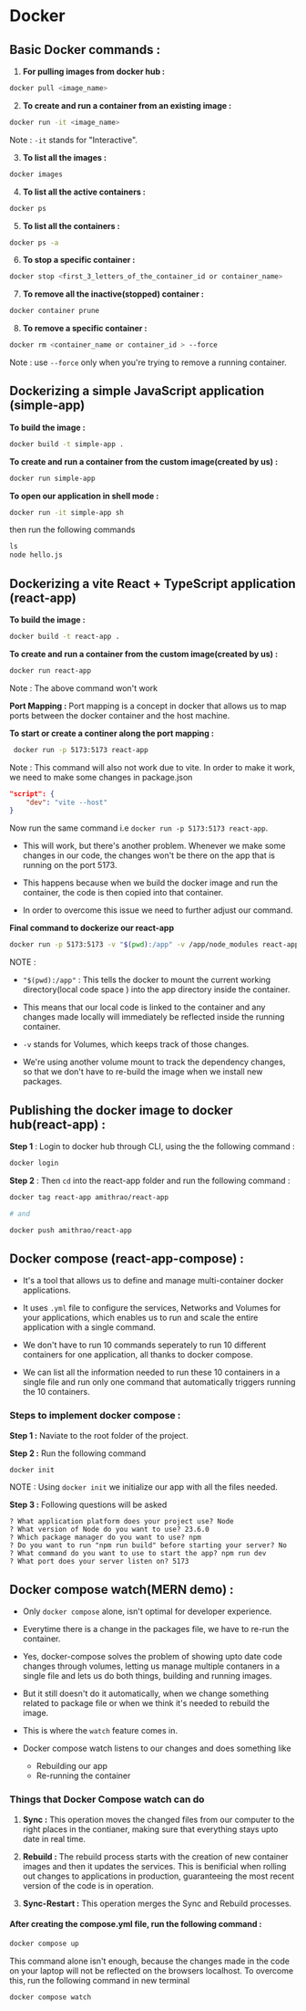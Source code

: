 # Docker

## Basic Docker commands :

1. **For pulling images from docker hub :**

```zsh
docker pull <image_name>
```

2. **To create and run a container from an existing image :**

```bash
docker run -it <image_name>
```

Note : `-it` stands for "Interactive".

3. **To list all the images :**

```bash
docker images
```

4. **To list all the active containers :**

```bash
docker ps
```

5. **To list all the containers :**

```bash
docker ps -a
```

6. **To stop a specific container :**

```bash
docker stop <first_3_letters_of_the_container_id or container_name>
```

7. **To remove all the inactive(stopped) container :**

```bash
docker container prune
```

8. **To remove a specific container :**

```bash
docker rm <container_name or container_id > --force
```

Note : use `--force` only when you're trying to remove a running container.

## Dockerizing a simple JavaScript application (simple-app)

**To build the image :**

```bash
docker build -t simple-app .
```

**To create and run a container from the custom image(created by us) :**

```bash
docker run simple-app
```

**To open our application in shell mode :**

```bash
docker run -it simple-app sh
```

then run the following commands

```cmd
ls
node hello.js
```

## Dockerizing a vite React + TypeScript application (react-app)

**To build the image :**

```bash
docker build -t react-app .
```

**To create and run a container from the custom image(created by us) :**

```bash
docker run react-app
```

Note : The above command won't work

**Port Mapping :** Port mapping is a concept in docker that allows us to map ports between the docker container and the host machine.

**To start or create a continer along the port mapping :**

```bash
 docker run -p 5173:5173 react-app
```

Note : This command will also not work due to vite. In order to make it work, we need to make some changes in package.json

```json
"script": {
    "dev": "vite --host"
}
```

Now run the same command i.e `docker run -p 5173:5173 react-app`.

- This will work, but there's another problem. Whenever we make some changes in our code, the changes won't be there on the app that is running on the port 5173. 

- This happens because when we build the docker image and run the container, the code is then copied into that container.  

- In order to overcome this issue we need to further adjust our command.

**Final command to dockerize our react-app**

 ```bash
docker run -p 5173:5173 -v "$(pwd):/app" -v /app/node_modules react-app
 ```

 NOTE : 

 - `"$(pwd):/app"` : This tells the docker to mount the current working directory(local code space ) into the app directory inside the container. 
 
 -  This means that our local code is linked to the container and any changes made locally will immediately be reflected inside the running container.

 - `-v` stands for Volumes, which keeps track of those changes.

 - We're using another volume mount to track the dependency changes, so that we don't have to re-build the image when we install new packages.

 ## Publishing the docker image to docker hub(react-app) :

**Step 1** : Login to docker hub through CLI, using the the following command :

```bash
docker login
```

**Step 2** : Then `cd` into the react-app folder and run the following command :

```bash
docker tag react-app amithrao/react-app

# and 

docker push amithrao/react-app
```

## Docker compose (react-app-compose) : 

- It's a tool that allows us to define and manage multi-container docker applications.

- It uses `.yml` file to configure the services, Networks and Volumes for your applications, which enables us to run and scale the entire application with a single command.

- We don't have to run 10 commands seperately to run 10 different containers for one application, all thanks to docker compose. 

- We can list all the information needed to run these 10 containers in a single file and run only one command that automatically triggers running the 10 containers.

### Steps to implement docker compose : 

**Step 1 :** Naviate to the root folder of the project.

**Step 2 :** Run the following command

```bash
docker init
```

NOTE : Using `docker init` we initialize our app with all the files needed.

**Step 3 :** Following questions will be asked

```
? What application platform does your project use? Node
? What version of Node do you want to use? 23.6.0
? Which package manager do you want to use? npm
? Do you want to run "npm run build" before starting your server? No
? What command do you want to use to start the app? npm run dev
? What port does your server listen on? 5173
```

## Docker compose watch(MERN demo) :

- Only `docker compose` alone, isn't optimal for developer experience.

- Everytime there is a change in the packages file, we have to re-run the container.

- Yes, docker-compose solves the problem of showing upto date code changes through volumes, letting us manage multiple contaners in a single file and lets us do both things, building and running images.

- But it still doesn't do it automatically, when we change something related to package file or when we think it's needed to rebuild the image.

- This is where the `watch` feature comes in. 

- Docker compose watch listens to our changes and does something like

    - Rebuilding our app
    - Re-running the container

### Things that Docker Compose watch can do 

1. **Sync :** This operation moves the changed files from our computer to the right places in the contianer, making sure that everything stays upto date in real time.

2. **Rebuild :** The rebuild process starts with the creation of new container images and then it updates the services. This is benificial when rolling out changes to applications in production, guaranteeing the most recent version of the code is in operation.

3. **Sync-Restart :** This operation merges the Sync and Rebuild processes.

#### After creating the compose.yml file, run the following command : 

```bash
docker compose up
```

This command alone isn't enough, because the changes made in the code on your laptop will not be reflected on the browsers localhost. To overcome this, run the following command in new terminal

```bash
docker compose watch
```